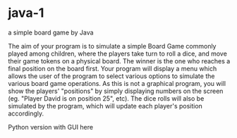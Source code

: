 # java-1
a simple board game by Java


The aim of your program is to simulate a simple Board Game commonly played among children, where the players take turn to roll a dice, and move their game tokens on a physical board. The winner is the one who reaches a final position on the board first. Your program will display a menu which allows the user of the program to select various options to simulate the various board game operations. As this is not a graphical program, you will show the players' "positions" by simply displaying numbers on the screen (eg. "Player David is on position 25", etc). The dice rolls will also be simulated by the program, which will update each player's position accordingly.

Python version with GUI here
